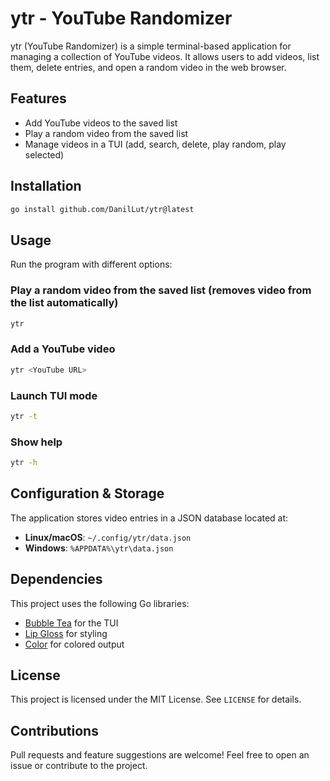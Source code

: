# ytr - YouTube Randomizer

ytr (YouTube Randomizer) is a simple terminal-based application for managing a collection of YouTube videos. It allows users to add videos, list them, delete entries, and open a random video in the web browser.

## Features

- Add YouTube videos to the saved list
- Play a random video from the saved list
- Manage videos in a TUI (add, search, delete, play random, play selected)

## Installation

```sh
go install github.com/DanilLut/ytr@latest
```

## Usage

Run the program with different options:

### Play a random video from the saved list (removes video from the list automatically)
```sh
ytr
```

### Add a YouTube video
```sh
ytr <YouTube URL>
```

### Launch TUI mode
```sh
ytr -t
```

### Show help
```sh
ytr -h
```

## Configuration & Storage
The application stores video entries in a JSON database located at:

- **Linux/macOS**: `~/.config/ytr/data.json`
- **Windows**: `%APPDATA%\ytr\data.json`

## Dependencies
This project uses the following Go libraries:
- [Bubble Tea](https://github.com/charmbracelet/bubbletea) for the TUI
- [Lip Gloss](https://github.com/charmbracelet/lipgloss) for styling
- [Color](https://github.com/fatih/color) for colored output

## License
This project is licensed under the MIT License. See `LICENSE` for details.

## Contributions
Pull requests and feature suggestions are welcome! Feel free to open an issue or contribute to the project.

